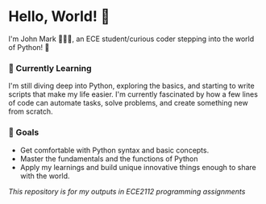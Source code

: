 # Hello, World! 👋

I'm John Mark 👋🏼😄, an ECE student/curious coder stepping into the world of Python! 🐍

### 🌱 Currently Learning
I'm still diving deep into Python, exploring the basics, and starting to write scripts that make my life easier. I'm currently fascinated by how a few lines of code can automate tasks, solve problems, and create something new from scratch.

### 🎯 Goals
- Get comfortable with Python syntax and basic concepts.
- Master the fundamentals and the functions of Python
- Apply my learnings and build unique innovative things enough to share with the world.

*This repository is for my outputs in ECE2112 programming assignments*
